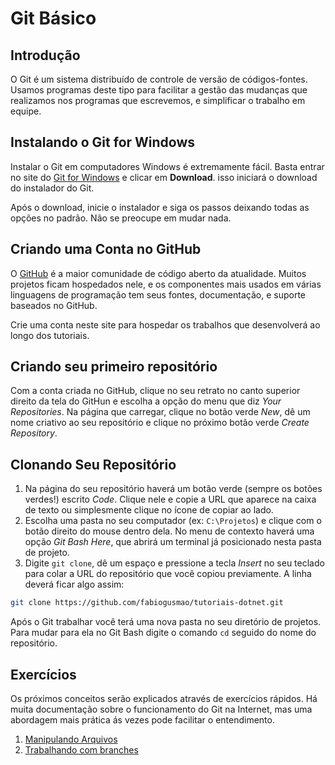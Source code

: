 # Git Básico

## Introdução
O Git é um sistema distribuído de controle de versão de códigos-fontes. Usamos programas deste tipo para facilitar a gestão das mudanças que realizamos nos programas que escrevemos, e simplificar o trabalho em equipe.

## Instalando o Git for Windows

Instalar o Git em computadores Windows é extremamente fácil. Basta entrar no site do [Git for Windows](https://gitforwindows.org/) e clicar em **Download**. isso iniciará o download do instalador do Git.

Após o download, inicie o instalador e siga os passos deixando todas as opções no padrão. Não se preocupe em mudar nada.

## Criando uma Conta no GitHub

O [GitHub](https://github.com/) é a maior comunidade de código aberto da atualidade. Muitos projetos ficam hospedados nele, e os componentes mais usados em várias linguagens de programação tem seus fontes, documentação, e suporte baseados no GitHub.

Crie uma conta neste site para hospedar os trabalhos que desenvolverá ao longo dos tutoriais.

## Criando seu primeiro repositório

Com a conta criada no GitHub, clique no seu retrato no canto superior direito da tela do GitHun e escolha a opção do menu que diz *Your Repositories*. Na página que carregar, clique no botão verde *New*, dê um nome criativo ao seu repositório e clique no próximo botão verde *Create Repository*.

## Clonando Seu Repositório

1) Na página do seu repositório haverá um botão verde (sempre os botões verdes!) escrito *Code*. Clique nele e copie a URL que aparece na caixa de texto ou simplesmente clique no ícone de copiar ao lado.
2) Escolha uma pasta no seu computador (ex: `C:\Projetos`) e clique com o botão direito do mouse dentro dela. No menu de contexto haverá uma opção *Git Bash Here*, que abrirá um terminal já posicionado nesta pasta de projeto.
3) Digite `git clone`, dê um espaço e pressione a tecla *Insert* no seu teclado para colar a URL do repositório que você copiou previamente. A linha deverá ficar algo assim:

```bash
git clone https://github.com/fabiogusmao/tutoriais-dotnet.git
```

Após o Git trabalhar você terá uma nova pasta no seu diretório de projetos. Para mudar para ela no Git Bash digite o comando `cd` seguido do nome do repositório.

## Exercícios

Os próximos conceitos serão explicados através de exercícios rápidos. Há muita documentação sobre o funcionamento do Git na Internet, mas uma abordagem mais prática ás vezes pode facilitar o entendimento.


1) [Manipulando Arquivos](./exercicios/01_manipulando_arquivos.md)
2) [Trabalhando com branches](./exercicios/02_trabalhando_com_branches.md)
